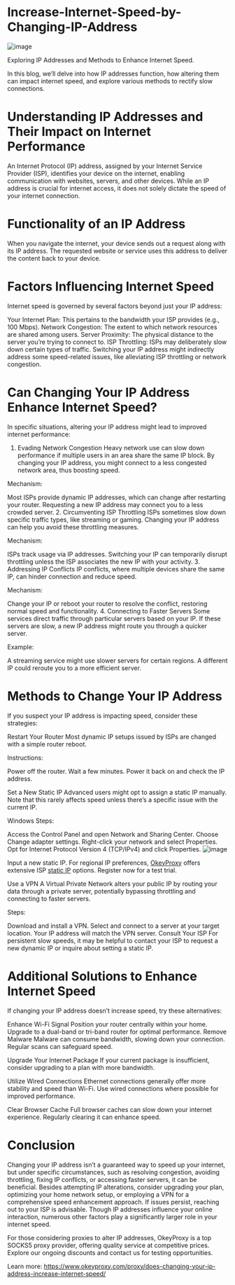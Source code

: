 # Increase-Internet-Speed-by-Changing-IP-Address
![image](https://github.com/user-attachments/assets/8a230f2c-73fb-4e8e-9b29-668b8b3c8465)

Exploring IP Addresses and Methods to Enhance Internet Speed.

In this blog, we’ll delve into how IP addresses function, how altering them can impact internet speed, and explore various methods to rectify slow connections.

# Understanding IP Addresses and Their Impact on Internet Performance
An Internet Protocol (IP) address, assigned by your Internet Service Provider (ISP), identifies your device on the internet, enabling communication with websites, servers, and other devices. While an IP address is crucial for internet access, it does not solely dictate the speed of your internet connection.

# Functionality of an IP Address
When you navigate the internet, your device sends out a request along with its IP address. The requested website or service uses this address to deliver the content back to your device.

# Factors Influencing Internet Speed
Internet speed is governed by several factors beyond just your IP address:

Your Internet Plan: This pertains to the bandwidth your ISP provides (e.g., 100 Mbps).
Network Congestion: The extent to which network resources are shared among users.
Server Proximity: The physical distance to the server you’re trying to connect to.
ISP Throttling: ISPs may deliberately slow down certain types of traffic.
Switching your IP address might indirectly address some speed-related issues, like alleviating ISP throttling or network congestion.

# Can Changing Your IP Address Enhance Internet Speed?
In specific situations, altering your IP address might lead to improved internet performance:

1. Evading Network Congestion
Heavy network use can slow down performance if multiple users in an area share the same IP block. By changing your IP address, you might connect to a less congested network area, thus boosting speed.

Mechanism:

Most ISPs provide dynamic IP addresses, which can change after restarting your router.
Requesting a new IP address may connect you to a less crowded server.
2. Circumventing ISP Throttling
ISPs sometimes slow down specific traffic types, like streaming or gaming. Changing your IP address can help you avoid these throttling measures.

Mechanism:

ISPs track usage via IP addresses. Switching your IP can temporarily disrupt throttling unless the ISP associates the new IP with your activity.
3. Addressing IP Conflicts
IP conflicts, where multiple devices share the same IP, can hinder connection and reduce speed.

Mechanism:

Change your IP or reboot your router to resolve the conflict, restoring normal speed and functionality.
4. Connecting to Faster Servers
Some services direct traffic through particular servers based on your IP. If these servers are slow, a new IP address might route you through a quicker server.

Example:

A streaming service might use slower servers for certain regions. A different IP could reroute you to a more efficient server.

# Methods to Change Your IP Address
If you suspect your IP address is impacting speed, consider these strategies:

Restart Your Router
Most dynamic IP setups issued by ISPs are changed with a simple router reboot.

Instructions:

Power off the router.
Wait a few minutes.
Power it back on and check the IP address.

Set a New Static IP
Advanced users might opt to assign a static IP manually. Note that this rarely affects speed unless there’s a specific issue with the current IP.

Windows Steps:

Access the Control Panel and open Network and Sharing Center.
Choose Change adapter settings.
Right-click your network and select Properties.
Opt for Internet Protocol Version 4 (TCP/IPv4) and click Properties.
![image](https://github.com/user-attachments/assets/5b924a79-e727-4258-88bf-e746c1ae1b39)

Input a new static IP.
For regional IP preferences, [OkeyProxy](https://www.okeyproxy.com/) offers extensive ISP [static IP](https://www.okeyproxy.com/en/static-residential-proxies) options. Register now for a test trial.

Use a VPN
A Virtual Private Network alters your public IP by routing your data through a private server, potentially bypassing throttling and connecting to faster servers.

Steps:

Download and install a VPN.
Select and connect to a server at your target location.
Your IP address will match the VPN server.
Consult Your ISP
For persistent slow speeds, it may be helpful to contact your ISP to request a new dynamic IP or inquire about setting a static IP.

# Additional Solutions to Enhance Internet Speed
If changing your IP address doesn’t increase speed, try these alternatives:

Enhance Wi-Fi Signal
Position your router centrally within your home.
Upgrade to a dual-band or tri-band router for optimal performance.
Remove Malware
Malware can consume bandwidth, slowing down your connection. Regular scans can safeguard speed.

Upgrade Your Internet Package
If your current package is insufficient, consider upgrading to a plan with more bandwidth.

Utilize Wired Connections
Ethernet connections generally offer more stability and speed than Wi-Fi. Use wired connections where possible for improved performance.

Clear Browser Cache
Full browser caches can slow down your internet experience. Regularly clearing it can enhance speed.

# Conclusion
Changing your IP address isn’t a guaranteed way to speed up your internet, but under specific circumstances, such as resolving congestion, avoiding throttling, fixing IP conflicts, or accessing faster servers, it can be beneficial. Besides attempting IP alterations, consider upgrading your plan, optimizing your home network setup, or employing a VPN for a comprehensive speed enhancement approach. If issues persist, reaching out to your ISP is advisable. Though IP addresses influence your online interaction, numerous other factors play a significantly larger role in your internet speed.

For those considering proxies to alter IP addresses, OkeyProxy is a top SOCKS5 proxy provider, offering quality service at competitive prices. Explore our ongoing discounts and contact us for testing opportunities.

Learn more: https://www.okeyproxy.com/proxy/does-changing-your-ip-address-increase-internet-speed/
